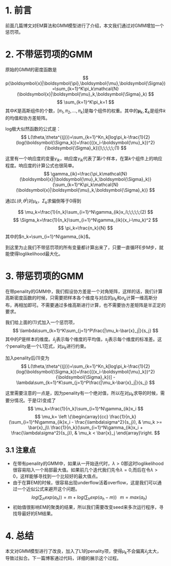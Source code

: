 # 1. 前言
前面几篇博文对EM算法和GMM模型进行了介绍，本文我们通过对GMM增加一个惩罚项。

# 2. 不带惩罚项的GMM
原始的GMM的密度函数是
$$
p(\boldsymbol{x}|\boldsymbol{\pi},\boldsymbol{\mu},\boldsymbol{\Sigma})=\sum_{k=1}^K\pi_k\mathcal{N}(\boldsymbol{x}|\boldsymbol{\mu}_k,\boldsymbol{\Sigma}_k)
$$
$$
\sum_{k=1}^K\pi_k=1
$$
其中$K$是高斯组件的个数，$[\pi_1,\pi_2,...,\pi_k]$是每个组件的权重。其中的$\boldsymbol{\mu}_k,\boldsymbol{\Sigma}_k$是组件$k$的均值和协方差矩阵。

log极大似然函数的公式是：
$$
L(\theta,\theta^{(j)})=\sum_{k=1}^Kn_k[log\pi_k-\frac{1}{2}(log(\boldsymbol{\Sigma_k})+\frac{{(x_i-\boldsymbol{\mu}_k})^2}{\boldsymbol{\Sigma}_k})]\;\;\;\;\;(1)
$$

这里有一个响应度的变量$\gamma_{ik}$，响应度$\gamma_{ik}$代表了第$i$个样本，在第$k$个组件上的响应程度。响应度的计算公式也很简单。
$$
\gamma_{ik}=\frac{\pi_k\mathcal{N}(\boldsymbol{x}|\boldsymbol{\mu}_k,\boldsymbol{\Sigma}_k)}{\sum_{k=1}^K\pi_k\mathcal{N}(\boldsymbol{x}|\boldsymbol{\mu}_k,\boldsymbol{\Sigma}_k)}
$$

通过$L(\theta, \theta^{j})$对$\mu_k$，$\Sigma_k$求偏倒等于0得到

$$
\mu_k=\frac{1}{n_k}\sum_{i=1}^N\gamma_{ik}x_i\;\;\;\;\;(2)
$$
$$
\Sigma_k=\frac{1}{n_k}\sum_{i=1}^N\gamma_{ik}(x_i-\mu_k)^2
$$
$$
\pi_k=\frac{n_k}{N}
$$
其中的$n_k=\sum_{i=1}^N\gamma_{ik}$。

到这里为止我们不带惩罚项的所有变量都计算出来了，只要一直循环E步M步，就能使得loglikelihood最大化。

# 3. 带惩罚项的GMM
在带penality的GMM中，我们假设协方差是一个对角矩阵，这样的话，我们计算高斯密度函数的时候，只需要把样本各个维度与对应的$\mu_k$和$\sigma_k$计算一维高斯分布，再相加即可。不需要通过多维高斯进行计算，也不需要协方差矩阵是半正定的要求。

我们给上面的(1)式加入一个惩罚项，
$$
\lambda\sum_{k=1}^K\sum_{j=1}^P\frac{|\mu_k-\bar{x}_j|}{s_j}
$$
其中的$P$是样本的维度。$\bar{x}_j$表示每个维度的平均值，$s_j$表示每个维度的标准差。这个penality是一个L1范式，对$\mu_k$进行约束。

加入penality后(1)变为
$$
L(\theta,\theta^{(j)})=\sum_{k=1}^Kn_k[log\pi_k-\frac{1}{2}(log(\boldsymbol{\Sigma_k})+\frac{{(x_i-\boldsymbol{\mu}_k})^2}{\boldsymbol{\Sigma}_k})] - \lambda\sum_{k=1}^K\sum_{j=1}^P\frac{|\mu_k-\bar{x}_j|}{s_j}
$$

这里需要注意的一点是，因为penality有一个绝对值，所以在对$\mu_k$求导的时候，需要分情况。于是(2)变成了
$$
\mu_k=\frac{1}{n_k}\sum_{i=1}^N\gamma_{ik}x_i
$$
$$
\mu_k= 
\left \{\begin{array}{cc}
\frac{1}{n_k}(\sum_{i=1}^N\gamma_{ik}x_i - \frac{\lambda\sigma^2}{s_j}), & \mu_k >= \bar{x}_j\\
\frac{1}{n_k}(\sum_{i=1}^N\gamma_{ik}x_i + \frac{\lambda\sigma^2}{s_j}), & \mu_k < \bar{x}_j
\end{array}\right.
$$

## 3.1 注意点

- 在带有penality的GMM中，如果从一开始迭代时，$\lambda>0$那这时loglikelihood很容易陷入一个局部最大值。如果前几个迭代我们先令$\lambda=0$,而后在令$\lambda>0$，这样能够寻找到一个比较好的最大值点。
- 由于在算EM的时候，很容易出现underflow活着overflow，这是我们可以通过一个近似公式来避开这个问题。
$$
log(\sum_hexp(a_h)) = m + log(\sum_hexp(a_h - m))\;\;\;m=max(a_h) 
$$
- 初始值很影响EM的聚类的结果，所以我们需要改变seed来多次运行程序，寻找导最好的EM结果。


# 4. 总结

本文对GMM模型进行了改良，加入了L1的penality项，使得$\mu_k$不会偏离$\bar{x}_j$太大，导致过拟合。下一篇博客通过代码，详细的展示这个过程。



